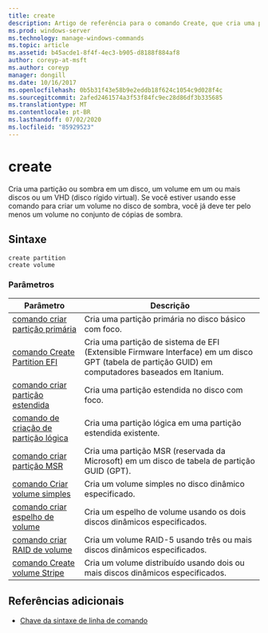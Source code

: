 ```yaml
---
title: create
description: Artigo de referência para o comando Create, que cria uma partição ou partição de sombra em um disco, um volume em um ou mais discos ou um VHD (disco rígido virtual).
ms.prod: windows-server
ms.technology: manage-windows-commands
ms.topic: article
ms.assetid: b45acde1-8f4f-4ec3-b905-d8188f884af8
author: coreyp-at-msft
ms.author: coreyp
manager: dongill
ms.date: 10/16/2017
ms.openlocfilehash: 0b5b31f43e58b9e2eddb18f624c1054c9d028f4c
ms.sourcegitcommit: 2afed2461574a3f53f84fc9ec28d86df3b335685
ms.translationtype: MT
ms.contentlocale: pt-BR
ms.lasthandoff: 07/02/2020
ms.locfileid: "85929523"
---
```

# <a name="create"></a>create

Cria uma partição ou sombra em um disco, um volume em um ou mais discos ou um VHD (disco rígido virtual). Se você estiver usando esse comando para criar um volume no disco de sombra, você já deve ter pelo menos um volume no conjunto de cópias de sombra.

## <a name="syntax"></a>Sintaxe

```
create partition
create volume
```

### <a name="parameters"></a>Parâmetros

| Parâmetro | Descrição |
| --------- | ----------- |
| [comando criar partição primária](create-partition-primary.md) | Cria uma partição primária no disco básico com foco. |
| [comando Create Partition EFI](create-partition-efi.md) | Cria uma partição de sistema de EFI (Extensible Firmware Interface) em um disco GPT (tabela de partição GUID) em computadores baseados em Itanium. |
| [comando criar partição estendida](create-partition-extended.md) | Cria uma partição estendida no disco com foco. |
| [comando de criação de partição lógica](create-partition-logical.md) | Cria uma partição lógica em uma partição estendida existente. |
| [comando criar partição MSR](create-partition-msr.md) | Cria uma partição MSR (reservada da Microsoft) em um disco de tabela de partição GUID (GPT). |
| [comando Criar volume simples](create-volume-simple.md) | Cria um volume simples no disco dinâmico especificado. |
| [comando criar espelho de volume](create-volume-mirror.md) | Cria um espelho de volume usando os dois discos dinâmicos especificados. |
| [comando criar RAID de volume](create-volume-raid.md) | Cria um volume RAID-5 usando três ou mais discos dinâmicos especificados. |
| [comando Create volume Stripe](create-volume-stripe.md) | Cria um volume distribuído usando dois ou mais discos dinâmicos especificados. |

## <a name="additional-references"></a>Referências adicionais

- [Chave da sintaxe de linha de comando](command-line-syntax-key.md)
